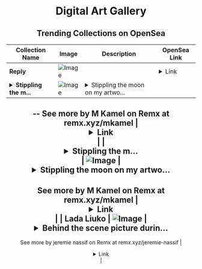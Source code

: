 <div align="center">

# Digital Art Gallery

## Trending Collections on OpenSea

| Collection Name                       | Image                                                                                     | Description                       | OpenSea Link                                                                                          |
|---------------------------------------|-------------------------------------------------------------------------------------------|-----------------------------------|--------------------------------------------------------------------------------------------------------|
| **Reply** | ![Image](https://i.seadn.io/s/raw/files/30c84a100d331e3a3be67f33a76af4c5.jpg?w=500&auto=format?w=200&auto=format) |  | <details><summary>Link</summary>[Reply](https://opensea.io/collection/reply-10)</details> |
| **<details><summary>Stippling the m...</summary>Stippling the moon</details>** | ![Image](https://i.seadn.io/s/raw/files/610c62c6a4c4d074203e48e002e86a75.jpg?w=500&auto=format?w=200&auto=format) | <details><summary>Stippling the moon on my artwo...</summary>Stippling the moon on my artwork 'Pepe Galaxy' in black ink on paper
--
See more by M Kamel on Remx at remx.xyz/mkamel</details> | <details><summary>Link</summary>[Stippling the moon](https://opensea.io/collection/stippling-the-moon-1)</details> |
| **<details><summary>Stippling the m...</summary>Stippling the moon</details>** | ![Image](https://i.seadn.io/s/raw/files/610c62c6a4c4d074203e48e002e86a75.jpg?w=500&auto=format?w=200&auto=format) | <details><summary>Stippling the moon on my artwo...</summary>Stippling the moon on my artwork 'Pepe Galaxy' in black ink on paper
--
See more by M Kamel on Remx at remx.xyz/mkamel</details> | <details><summary>Link</summary>[Stippling the moon](https://opensea.io/collection/stippling-the-moon)</details> |
| **Lada Liuko** | ![Image](https://i.seadn.io/s/raw/files/2e2b291d17ffc4d49d32cc4e16e8502b.jpg?w=500&auto=format?w=200&auto=format) | <details><summary>Behind the scene picture durin...</summary>Behind the scene picture during coffee break
--
See more by jeremie nassif on Remx at remx.xyz/jeremie-nassif</details> | <details><summary>Link</summary>[Lada Liuko](https://opensea.io/collection/lada-liuko)</details> |

</div>
